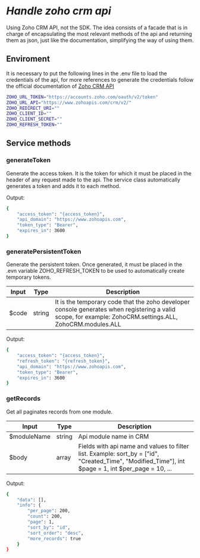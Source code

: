 # _Handle zoho crm api_

Using Zoho CRM API, not the SDK. The idea consists of a facade that is in charge of encapsulating the most relevant methods of the api and returning them as json, just like the documentation, simplifying the way of using them.

## Enviroment

It is necessary to put the following lines in the .env file to load the credentials of the api, for more references to generate the credentials follow the official documentation of [Zoho CRM API](https://www.zoho.com/crm/developer/docs/api/v3/access-refresh.html)

```sh
ZOHO_URL_TOKEN="https://accounts.zoho.com/oauth/v2/token"
ZOHO_URL_API="https://www.zohoapis.com/crm/v2/"
ZOHO_REDIRECT_URI=""
ZOHO_CLIENT_ID=""
ZOHO_CLIENT_SECRET=""
ZOHO_REFRESH_TOKEN=""
```

## Service methods

### generateToken

Generate the access token. It is the token for which it must be placed in the header of any request made to the api. The service class automatically generates a token and adds it to each method.

Output:

```sh
{
    "access_token": "{access_token}",
    "api_domain": "https://www.zohoapis.com",
    "token_type": "Bearer",
    "expires_in": 3600
}
```

### generatePersistentToken

Generate the persistent token. Once generated, it must be placed in the .evn variable ZOHO_REFRESH_TOKEN to be used to automatically create temporary tokens.

| Input | Type | Description |
| ------ | ------ | ------ |
| $code | string | It is the temporary code that the zoho developer console generates when registering a valid scope, for example: ZohoCRM.settings.ALL, ZohoCRM.modules.ALL |

Output:

```sh
{
    "access_token": "{access_token}",
    "refresh_token": "{refresh_token}",
    "api_domain": "https://www.zohoapis.com",
    "token_type": "Bearer",
    "expires_in": 3600
}
```

### getRecords

Get all paginates records from one module.

| Input | Type | Description |
| ------ | ------ | ------ |
| $moduleName | string | Api module name in CRM |
| $body | array | Fields with api name and values to filter list. Example: sort_by = ["id", "Created_Time", "Modified_Time"], int $page = 1, int $per_page = 10, ... |

Output:

```sh
{
    "data": [],
    "info": {
        "per_page": 200,
        "count": 200,
        "page": 1,
        "sort_by": "id",
        "sort_order": "desc",
        "more_records": true
    }
}
```
